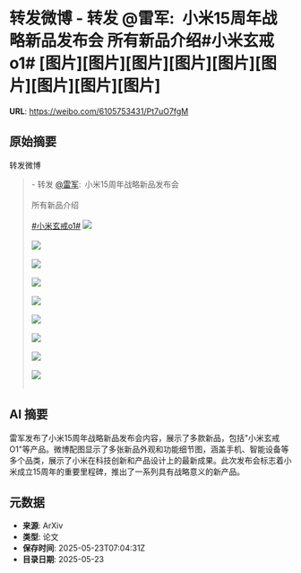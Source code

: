 # 转发微博 - 转发 @雷军:&ensp;小米15周年战略新品发布会 所有新品介绍#小米玄戒o1# [图片][图片][图片][图片][图片][图片][图片][图片][图片]

**URL**: https://weibo.com/6105753431/Pt7uO7fgM

## 原始摘要

转发微博<br><blockquote> - 转发 <a href="https://weibo.com/1749127163" target="_blank">@雷军</a>: 小米15周年战略新品发布会 <br><br>所有新品介绍<br><br><a href="https://m.weibo.cn/search?containerid=231522type%3D1%26t%3D10%26q%3D%23%E5%B0%8F%E7%B1%B3%E7%8E%84%E6%88%92o1%23&amp;extparam=%23%E5%B0%8F%E7%B1%B3%E7%8E%84%E6%88%92o1%23" data-hide=""><span class="surl-text">#小米玄戒o1#</span></a> <img style="" src="https://tvax4.sinaimg.cn/large/001Un9Srly1i1om560860j62bc5j1hdv02.jpg" referrerpolicy="no-referrer"><br><br><img style="" src="https://tvax1.sinaimg.cn/large/001Un9Srly1i1om57084uj61jk376hdt02.jpg" referrerpolicy="no-referrer"><br><br><img style="" src="https://tvax1.sinaimg.cn/large/001Un9Srly1i1om57szmpj61jk3mmhdt02.jpg" referrerpolicy="no-referrer"><br><br><img style="" src="https://tvax3.sinaimg.cn/large/001Un9Srly1i1om4o9y6lj610mcms1l102.jpg" referrerpolicy="no-referrer"><br><br><img style="" src="https://tvax4.sinaimg.cn/large/001Un9Srly1i1om4pq876j62bc41unpe02.jpg" referrerpolicy="no-referrer"><br><br><img style="" src="https://tvax1.sinaimg.cn/large/001Un9Srly1i1om4rqrrcj62944ds7wk02.jpg" referrerpolicy="no-referrer"><br><br><img style="" src="https://tvax2.sinaimg.cn/large/001Un9Srly1i1om4ta4zfj61o038tqv802.jpg" referrerpolicy="no-referrer"><br><br><img style="" src="https://tvax4.sinaimg.cn/large/001Un9Srly1i1om4v92d4j61hc2vux6s02.jpg" referrerpolicy="no-referrer"><br><br><img style="" src="https://tvax3.sinaimg.cn/large/001Un9Srly1i1om4x71opj61hc2vukjo02.jpg" referrerpolicy="no-referrer"><br><br></blockquote>

## AI 摘要

雷军发布了小米15周年战略新品发布会内容，展示了多款新品，包括"小米玄戒O1"等产品。微博配图显示了多张新品外观和功能细节图，涵盖手机、智能设备等多个品类，展示了小米在科技创新和产品设计上的最新成果。此次发布会标志着小米成立15周年的重要里程碑，推出了一系列具有战略意义的新产品。

## 元数据

- **来源**: ArXiv
- **类型**: 论文
- **保存时间**: 2025-05-23T07:04:31Z
- **目录日期**: 2025-05-23
